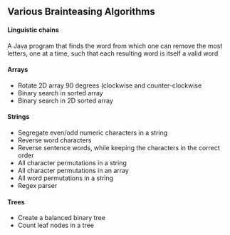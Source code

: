 ## Various Brainteasing Algorithms

#### Linguistic chains
A Java program that finds the word from which one can remove the most letters, one at a time, such that each resulting word is itself a valid word

#### Arrays
* Rotate 2D array 90 degrees (clockwise and counter-clockwise
* Binary search in sorted array
* Binary search in 2D sorted array

#### Strings
* Segregate even/odd numeric characters in a string
* Reverse word characters
* Reverse sentence words, while keeping the characters in the correct order
* All character permutations in a string
* All character permutations in an array
* All word permutations in a string
* Regex parser

#### Trees
* Create a balanced binary tree
* Count leaf nodes in a tree
